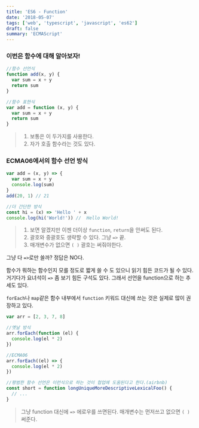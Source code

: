 ```yaml
---
title: 'ES6 - Function'
date: '2018-05-07'
tags: ['web', 'typescript', 'javascript', 'es62']
draft: false
summary: 'ECMAScript'
---
```


### 이번은 함수에 대해 알아보자!

```javascript
//함수 선언식
function add(x, y) {
  var sum = x + y
  return sum
}

//함수 표현식
var add = function (x, y) {
  var sum = x + y
  return sum
}
```

> 1.  보통은 이 두가지를 사용한다.
> 2.  자가 호출 함수라는 것도 있다.

### ECMA06에서의 함수 선언 방식

```javascript
var add = (x, y) => {
  var sum = x + y
  console.log(sum)
}
add(20, 1) // 21

//더 간단한 방식
const hi = (x) => 'Hello ' + x
console.log(hi('World!')) //  Hello World!
```

> 1.  보면 알겠지만 이젠 더이상 `function`, `return`을 안써도 된다.
> 2.  괄호와 중괄호도 생략할 수 있다. 그냥 `=>` 끝.
> 3.  매개변수가 없으면 `( )` 괄호는 써줘야한다.

그냥 다 `=>`로만 쓸까? 정답은 NO다.

함수가 뭐하는 함수인지 모를 정도로 짧게 쓸 수 도 있으니 읽기 힘든 코드가 될 수 있다. 거기다가 요녀석이 `=>` 좀 보기 힘든 구석도 있다. 그래서 선언을 function으로 하는 추세도 있다.

`forEach`나 `map`같은 함수 내부에서 `function` 키워드 대신에 쓰는 것은 실제로 많이 권장하고 있다.

```javascript
var arr = [2, 3, 7, 8]

//옛날 방식
arr.forEach(function (el) {
  console.log(el * 2)
})

//ECMA06
arr.forEach((el) => {
  console.log(el * 2)
})

//평범한 함수 선언은 이런식으로 하는 것이 협업에 도움된다고 한다.(airbnb)
const short = function longUniqueMoreDescriptiveLexicalFoo() {
  // ...
}
```

> 그냥 function 대신에 `=>` 에로우를 쓰면된다.
> 매개변수는 먼저쓰고 없으면 `( )`써준다.
